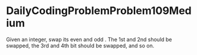 # DailyCodingProblemProblem109Medium
Given an  integer, swap its even and odd . The 1st and 2nd  should be swapped, the 3rd and 4th bit should be swapped, and so on.
